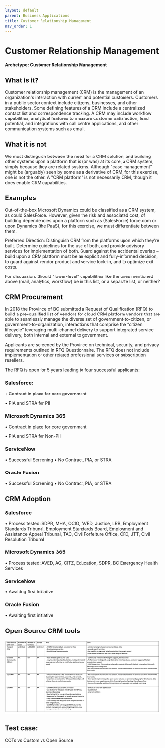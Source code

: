 ```yaml
---
layout: default
parent: Business Applications
title: Customer Relationship Management
nav_order: 1
---
```


# Customer Relationship Management

**Archetype: Customer Relationship Management** 

## What is it?  
Customer relationship management (CRM) is the management of an organization's interaction with current and potential customers. Customers in a public sector context include citizens, businesses, and other stakeholders. Some defining features of a CRM include a centralized contact list and correspondence tracking. A CRM may include workflow capabilities, analytical features to measure customer satisfaction, lead potential, and integrations with call centre applications, and other communication systems such as email. 
 
## What it is not

We must distinguish between the need for a CRM solution, and building other systems upon a platform that is (or was) at its core, a CRM system, simply because they are related systems.  Although "case management" might be (arguably) seen by some as a derivative of CRM, for this exercise, one is not the other.  A "CRM platform" is not necessarily CRM, though it does enable CRM capabilities. 

## Examples

 Out-of-the-box Microsoft Dynamics could be classified as a CRM system, as could SalesForce.  However, given the risk and associated cost, of building dependencies upon a platform such as (SalesForce) force.com or upon Dynamics (the PaaS), for this exercise, we must differentiate between them.  

Preferred Direction: Distinguish CRM from the platforms upon which they’re built.  Determine guidelines for the use of both, and provide advisory services for implementation of both.  Guard against the accidental overlap – build upon a CRM platform must be an explicit and fully-informed decision, to guard against vendor product and service lock-in, and to optimize exit costs. 

For discussion: Should "lower-level" capabilities like the ones mentioned above (mail, analytics, workflow) be in this list, or a separate list, or neither?

## CRM Procurement 

In 2018 the Province of BC submitted a Request of Qualification (RFQ) to build a pre-qualified list of vendors for cloud CRM platform vendors that are able to seamlessly manage the diverse set of government-to-citizen, or government-to-organization, interactions that comprise the “citizen lifecycle” leveraging multi-channel delivery to support integrated service delivery, both internal and external to government.

Applicants are screened by the Province on technical, security, and privacy requirements outlined in RFQ Questionnaire. The RFQ does not include implementation or other related professional services or subscription resellers.

The RFQ is open for 5 years leading to four successful applicants:

### Salesforce:

• Contract in place for core government 

• PIA and STRA for PII

### Microsoft Dynamics 365

• Contract in place for core government 

• PIA and STRA for Non-PII

### ServiceNow

• Successful Screening 
• No Contract, PIA, or STRA

### Oracle Fusion

• Successful Screening 
• No Contract, PIA, or STRA

## CRM Adoption

### Salesforce

• Process tested: SDPR, MHA, OCIO, AVED, Justice, LRB, Employment Standards Tribunal, Employment Standards Board, Employment and Assistance Appeal Tribunal, TAC, Civil Forfeiture Office, CFD, JTT, Civil Resolution Tribunal

### Microsoft Dynamics 365

• Process tested: AVED, AG, CITZ, Education, SDPR, BC Emergency Health Services

### ServiceNow

• Awaiting first initiative

### Oracle Fusion

• Awaiting first initiative

## Open Source CRM tools

   ![](assets/OpensourceCRM.png)

   
## Test case:

COTs vs Custom vs Open Source

